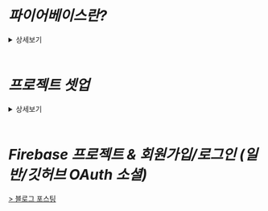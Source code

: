 # *파이어베이스란?*
<details>
<summary>상세보기</summary>
　

백엔드 서버 서비스 혹은 앱 개발 플랫폼 으로 볼 수 있다.
기본적으로 의미하는 바는 애플리케이션을 만들거나, 웹사이트를 만들 때 시간을 절약하는 데 사용할 수 있는 서비스
웹을 포함하여 플러터, 리액트 네이티브, ios, 안드로이드, unity 3D, Unreal Engine 용으로 추측되는 C++ SDK 등 많은 플랫폼을 지원하며,
다양한 플랫폼에서 각각 필요한 많은 서비스를 제공한다.

파이어베이스를 쓰면 안되는 상황
사람들은 보통 파이어베이스 프로토타입 앱 만들때만 좋고 현업에서 쓰기에는 좋지 않다고 한다.
그러나 파이어베이스는 구글의 지원을 받기 때문에 현업에서도 충분히 앱을 성장시킬 수 있을것이다.
하지만 앱이 성장하여 커스텀 해야 하는 상황에서는 좋지 않다.
파이어베이스에는 멋진 서비스들이 많지만 일반적이다. 
즉, 기본적으로 모든 응용프로그램에 사용 될 수 있도록 설계되었다는 소리다.
가능한 많은 사람들이 사용할 수 있도록 설계되었다.
하지만 application이 성장하여 많은 사용자가 생겨 병목 현상이나 특정부분이 느려지면 최적화가 하고 싶은 부분이 생기기 마련이다.
그래서 최적화 하려고 할 때 때로는 파이어베이스가 너무 작아서 커스텀 서버로 전환하고 싶을 수도 있을것이다.
`일단은 파이어베이스 시작을 한 뒤 애플리케이션이 어느정도 성장하고 나면 커스텀 구조의 서버로 옮긴다.`

chanpagne problem
성공했기 때문에 실패하는것을 의미
예를들어 100만명의 사용자가 사용하는 application을 만들었을 때 데이터베이스가 감당하지 못하기 때문에 앱이 느려진다.
백만명의 사용자가 이용하는 앱의 경우 파이어베이스가 감당하지 못해 충돌이 발생할 것이다.

중간 크기의 application까지는 파이어베이스로도 충분하다.
</details>
　

# *프로젝트 셋업*
<details>
<summary>상세보기</summary>
　

`vite`    
리액트를 포함한 여러 프론트앤드 앱을 개발하는데 도움을 준다.
go로작성된 esbuilder를 사용해서 Webpack5보다 최대 100배 빠른 빌드속도를 자랑한다.

아래 명령어를 입력하고 Y(es)
```
> npm create vite@latest
```

 - project name : jwitter-app
 - Select a framework : React
 - Select a variant : Rust typescript 컴파일러인 SWC 선택

모든것이 선택되면 프로젝트 디렉토리가 생성된다.     

`명령어를 통해 VScode 실행`
```
> code jwitter-app
```

`추가된 프로젝트의 package를 초기화`   
(노드모듈 다운 등)
```
> npm install
```

`서버 실행`
```
> npm run dev
```

`react-router-dom`
```
> npm i react-router-dom@6.14.2
```
`styled-reset`
```
> npm i styled-reset
```
`styled-components`
```
> npm i styled-components@6.0.7
```
`@types/styled-components`
```
> npm i @types/styled-components -D
```
</details>
　

# *Firebase 프로젝트 & 회원가입/로그인 (일반/깃허브 OAuth 소셜)*
<a href="https://u-it.tistory.com/518"> > 블로그 포스팅 </a>


